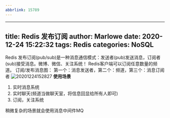 ```yaml
---
abbrlink: 15789
---
```

---
title: Redis 发布订阅
author: Marlowe
date: 2020-12-24 15:22:32
tags: Redis
categories: NoSQL
--- 
<!--more-->
Redis 发布订阅(pub/sub)是一种消息通信模式：发送者(pub)发送消息，订阅者(sub)接受消息。微博、微信、关注系统！
Redis客户端可以订阅任意数量的频道。
订阅/发布消息图：
第一个：消息发送者，第二个：频道，第三个：消息订阅者
![20201224152827](http://marlowe.oss-cn-beijing.aliyuncs.com/img/20201224152827.png)
**使用场景**
1. 实时消息系统
2. 实时聊天(频道当做聊天室，将信息回显给所有人即可)
3. 订阅，关注系统

稍微复杂的场景就会使用消息中间件MQ

